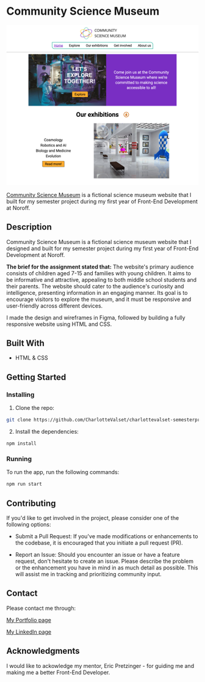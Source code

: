 # Community Science Museum

![image](images/cvsemesterproject.png)

[Community Science Museum](https://cv-semester-project-1.netlify.app/) is a fictional science museum website that I built for my semester project during my first year of Front-End Development at Noroff.

## Description

Community Science Museum is a fictional science museum website that I designed and built for my semester project during my first year of Front-End Development at Noroff.

**The brief for the assignment stated that:**
The website's primary audience consists of children aged 7-15 and families with young children. It aims to be informative and attractive, appealing to both middle school students and their parents. The website should cater to the audience's curiosity and intelligence, presenting information in an engaging manner. Its goal is to encourage visitors to explore the museum, and it must be responsive and user-friendly across different devices.

I made the design and wireframes in Figma, followed by building a fully responsive website using HTML and CSS.

## Built With

- HTML & CSS

## Getting Started

### Installing

1. Clone the repo:

```bash
git clone https://github.com/CharlotteValset/charlottevalset-semesterproject1.git
```

2. Install the dependencies:

```
npm install
```

### Running

To run the app, run the following commands:

```bash
npm run start
```

## Contributing

If you'd like to get involved in the project, please consider one of the following options:

- Submit a Pull Request:
  If you've made modifications or enhancements to the codebase, it is encouraged that you initiate a pull request (PR).

- Report an Issue:
  Should you encounter an issue or have a feature request, don't hesitate to create an issue. Please describe the problem or the enhancement you have in mind in as much detail as possible. This will assist me in tracking and prioritizing community input.

## Contact

Please contact me through:

[My Portfolio page](https://charlottevalset.no/portfolio/)

[My LinkedIn page](https://www.linkedin.com/in/charlotte-valset-6195b521a/)

## Acknowledgments

I would like to ackowledge my mentor, Eric Pretzinger - for guiding me and making me a better Front-End Developer.
